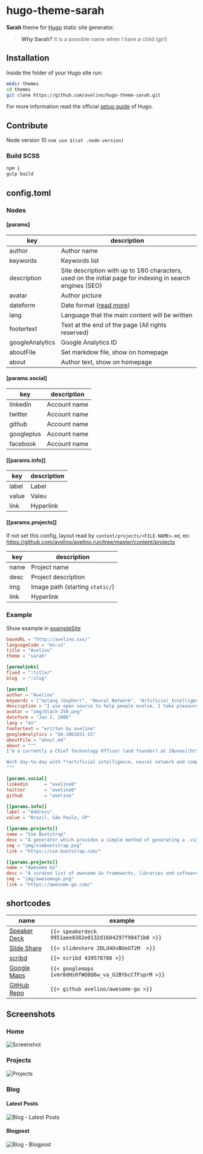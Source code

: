 # hugo-theme-sarah

**Sarah** theme for [Hugo](https://gohugo.io/) static site generator.

> **Why Sarah?** It is a possible name when I have a child (girl)

## Installation

Inside the folder of your Hugo site run:

```bash
mkdir themes
cd themes
git clone https://github.com/avelino/hugo-theme-sarah.git
```

For more information read the official [setup guide](https://gohugo.io/getting-started/installing/) of Hugo.

## Contribute

Node version 10 `nvm use $(cat .node-version)`

### Build SCSS

```bash
npm i
gulp build
```

## config.toml

### Nodes

#### [params]

| key             | description                                                                                               |
| --------------- | --------------------------------------------------------------------------------------------------------- |
| author          | Author name                                                                                               |
| keywords        | Keywords list                                                                                             |
| description     | Site description with up to 160 characters, used on the initial page for indexing in search engines (SEO) |
| avatar          | Author picture                                                                                            |
| dateform        | Date format ([read more](https://discourse.gohugo.io/t/date-time-format-in-config-toml/5268/2))           |
| lang            | Language that the main content will be written                                                            |
| footertext      | Text at the end of the page (All rights reserved)                                                         |
| googleAnalytics | Google Analytics ID                                                                                       |
| aboutFile       | Set markdow file, show on homepage                                                                        |
| about           | Author text, show on homepage                                                                             |

#### [params.social]

| key        | description  |
| ---------- | ------------ |
| linkedin   | Account name |
| twitter    | Account name |
| github     | Account name |
| googleplus | Account name |
| facebook   | Account name |

#### [[params.info]]

| key   | description |
| ----- | ----------- |
| label | Label       |
| value | Valeu       |
| link  | Hyperlink   |

#### [[params.projects]]

If not set this config, layout read by `content/projects/<FILE-NAME>.md`, ex: <https://github.com/avelino/avelino.run/tree/master/content/projects>

| key  | description                     |
| ---- | ------------------------------- |
| name | Project name                    |
| desc | Project description             |
| img  | Image path (starting `static/`) |
| link | Hyperlink                       |

### Example

Show example in [exampleSite](https://github.com/avelino/hugo-theme-sarah/blob/master/exampleSite/config.toml)

```toml
baseURL = "http://avelino.xxx/"
languageCode = "en-us"
title = "Avelino"
theme = "sarah"

[permalinks]
fixed = ":title/"
blog  = ":slug"

[params]
author = "Avelino"
keywords = ["Golang (Gopher)", "Neural Network", "Artificial Intelligence"]
description = "I use open source to help people evolve, I take pleasure in seeing people evolve"
avatar = "img/black-250.png"
dateform = "Jan 2, 2006"
lang = "en"
footertext = "written by avelino"
googleAnalytics = "UA-3063031-15"
aboutFile = "about.md"
about = """
I’m a currently a Chief Technology Officer (and founder) at [Nuveo](https://nuveo.ai/) (**Artificial Intelligence** within reach) and mathematician formed at [IME-USP](https://www.ime.usp.br/).

Work day-to-day with **artificial intelligence, neural network and computer vision**. With the need to process large dataset its focus of research and development include **distributed systems, competition, Lisp, Golang and Python**.
"""

[params.social]
linkedin      = "avelino0"
twitter       = "avelino0"
github        = "avelino"

[[params.info]]
label = "Address"
value = "Brazil, São Paulo, SP"

[[params.projects]]
name = "Vim Bootstrap"
desc = "A generator which provides a simple method of generating a .vimrc configuration for vim"
img = "img/vimbootstrap.png"
link = "https://vim-bootstrap.com/"

[[params.projects]]
name = "Awesome Go"
desc = "A curated list of awesome Go frameworks, libraries and software"
img = "img/awesomego.png"
link = "https://awesome-go.com/"
```

## shortcodes

| name                                       | example                                                |
| ------------------------------------------ | ------------------------------------------------------ |
| [Speaker Deck](https://speakerdeck.com/)   | `{{< speakerdeck 9951aee0382e0132d1604297f98471b0 >}}` |
| [Slide Share](https://www.slideshare.net/) | `{{< slideshare 2DLd4OvBUeGT2M  >}}`                   |
| [scribd](https://scribd.com)               | `{{< scribd 439578708 >}}`                             |
| [Google Maps](https://maps.google.com/)    | `{{< googlemaps 1vmr0dHs0fWQ0Q6w_va_G2BYbcCfFsprM >}}` |
| [GitHub Repo](https://github.com/)    | `{{< github avelino/awesome-go >}}` |

## Screenshots

### Home

![Screenshot](images/screenshot.png)

### Projects

![Projects](images/projects.png)

### Blog

#### Latest Posts

![Blog - Latest Posts](images/blog.png)

#### Blogpost

![Blog - Blogpost](images/blogpost.png)
